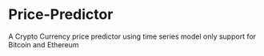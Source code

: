 # Price-Predictor
A Crypto Currency price predictor using time series model
only support for Bitcoin and Ethereum
